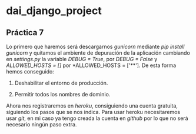 # dai_django_project
## Práctica 7

Lo primero que haremos será descargarnos *gunicorn* mediante *pip install gunicorn* y quitamos el ambiente de depuración de la aplicación cambiando en *settings.py* la variable *DEBUG = True*, por *DEBUG = False* y *ALLOWED_HOSTS = []* por *ALLOWED_HOSTS = ['**']. De esta forma hemos conseguido:


1. Deshabilitar el entorno de producción.

2. Permitir todos los nombres de dominio.


Ahora nos registraremos en *heroku*, consiguiendo una cuenta gratuita, siguiendo los pasos que se nos indica.
Para usar heroku necesitaremos usar *git*, en mi caso ya tengo creada la cuenta en *github* por lo que no será necesario ningún paso extra.
